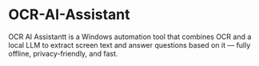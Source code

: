 # OCR-AI-Assistant
OCR AI Assistantt is a Windows automation tool that combines OCR and a local LLM to extract screen text and answer questions based on it — fully offline, privacy-friendly, and fast.

